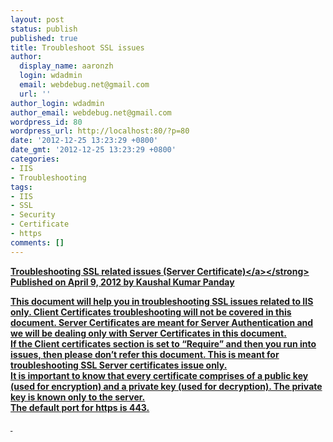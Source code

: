 ```yaml
---
layout: post
status: publish
published: true
title: Troubleshoot SSL issues
author:
  display_name: aaronzh
  login: wdadmin
  email: webdebug.net@gmail.com
  url: ''
author_login: wdadmin
author_email: webdebug.net@gmail.com
wordpress_id: 80
wordpress_url: http://localhost:80/?p=80
date: '2012-12-25 13:23:29 +0800'
date_gmt: '2012-12-25 13:23:29 +0800'
categories:
- IIS
- Troubleshooting
tags:
- IIS
- SSL
- Security
- Certificate
- https
comments: []
---
```

<p><strong><a href="http:&#47;&#47;www.iis.net&#47;learn&#47;troubleshoot&#47;security-issues&#47;troubleshooting-ssl-related-issues-server-certificate" target="_blank">Troubleshooting SSL related issues (Server Certificate)<&#47;a><&#47;strong><br />
Published on April 9, 2012 by Kaushal Kumar Panday</p>
<p>This document will help you in troubleshooting SSL issues related to IIS only. Client Certificates troubleshooting will not be covered in this document. Server Certificates are meant for Server Authentication and we will be dealing only with Server Certificates in this document.<br />
If the Client certificates section is set to &ldquo;Require&rdquo; and then you run into issues, then please don&rsquo;t refer this document. This is meant for troubleshooting SSL Server certificates issue only.<br />
It is important to know that every certificate comprises of a public key (used for encryption) and a private key (used for decryption). The private key is known only to the server.<br />
The default port for https is 443.</p>
<p>&nbsp;</p>
